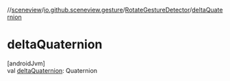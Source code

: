 //[sceneview](../../../index.md)/[io.github.sceneview.gesture](../index.md)/[RotateGestureDetector](index.md)/[deltaQuaternion](delta-quaternion.md)

# deltaQuaternion

[androidJvm]\
val [deltaQuaternion](delta-quaternion.md): Quaternion

